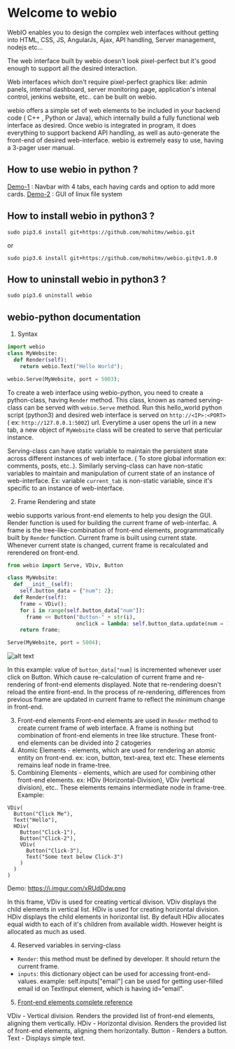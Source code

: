 Welcome to webio
===================

WebIO enables you to design the complex web interfaces without getting into HTML, CSS, JS, AngularJs, Ajax,
API handling, Server management, nodejs etc...

The web interface built by webio doesn't look pixel-perfect but it's good enough to support all the desired interaction.

Web interfaces which don't require pixel-perfect graphics like: admin panels, internal dashboard, server monitoring page, application's intenal control, jenkins website, etc.. can be built on webio.

webio offers a simple set of web elements to be included in your backend code ( C++ , Python or Java), which internally
build a fully functional web interface as desired. Once webio is integrated in program, it does everything to support backend API handling, as well as auto-generate the front-end of desired web-interface.
webio is extremely easy to use, having a 3-pager user manual.


How to use webio in python ?
----------
[Demo-1](https://github.com/mohitmv/webio/blob/master/docs/demo/tabs_and_card.md) : Navbar with 4 tabs, each having cards and option to add more cards.
[Demo-2](https://github.com/mohitmv/webio/blob/master/docs/demo/file_system_ui.md) : GUI of linux file system


How to install webio in python3 ?
----------
`sudo pip3.6 install git+https://github.com/mohitmv/webio.git`

or

`sudo pip3.6 install git+https://github.com/mohitmv/webio.git@v1.0.0`

How to uninstall webio in python3 ?
----------
`sudo pip3.6 uninstall webio`


webio-python documentation
----------

1. Syntax

```python
import webio
class MyWebsite:
  def Render(self):
    return webio.Text("Hello World");

webio.Serve(MyWebsite, port = 5003);
```

To create a web interface using webio-python, you need to create a python-class, having `Render` method. This class, known as named serving-class can be served with `webio.Serve` method. Run this hello_world python script (python3) and desired web interface is served on `http://<IP>:<PORT>` ( ex: `http://127.0.0.1:5002`) url. Everytime a user opens the url in a new tab, a new object of `MyWebsite` class will be created to serve that perticular instance.

Serving-class can have static variable to maintain the persistent state across different instances of web interface. ( To store global information ex: comments, posts, etc..). Similarly serving-class can have non-static variables to maintain and manipulation of current state of an instance of web-interface. Ex: variable `current_tab` is non-static variable, since it's specific to an instance of web-interface.

2. Frame Rendering and state 

webio supports various front-end elements to help you design the GUI. Render function is used for building the current frame of web-interfac. A frame is the tree-like-combination of front-end elements, programmatically built by `Render` function. Current frame is built using current state. Whenever current state is changed, current frame is recalculated and rerendered on front-end.

```python
from webio import Serve, VDiv, Button

class MyWebsite:
  def __init__(self):
    self.button_data = {"num": 2};
  def Render(self):
    frame = VDiv(); 
    for i in range(self.button_data["num"]):
      frame << Button("Button-" + str(i),
                      onclick = lambda: self.button_data.update(num = 1+self.button_data["num"]));
    return frame;

Serve(MyWebsite, port = 5004);
```
![alt text](https://i.imgur.com/2WwVRv4.gif "webio demo variable buttons")

In this example: value of `button_data["num]` is incremented whenever user click on Button. Which cause re-calculation of current frame and re-rendering of front-end elements displayed. Note that re-rendering doesn't reload the entire front-end. In the process of re-rendering, differences from previous frame are updated in current frame to reflect the minimum change in front-end.


3. Front-end elements
Front-end elements are used in `Render` method to create current frame of web interface. A frame is nothing but combination of front-end elements in tree like structure.
These front-end elements can be divided into 2 catogeries
1. Atomic Elements - elements, which are used for rendering an atomic entity on front-end. ex: icon, button, text-area, text etc. These elements remains leaf node in frame-tree.
2. Combining Elements - elements, which are used for combining other front-end elements. ex: HDiv (Horizontal-Division), VDiv (vertical division), etc.. These elements remains intermediate node in frame-tree.
Example:
```
VDiv(
  Button("Click Me"),
  Text("Hello"),
  HDiv(
    Button("Click-1"),
    Button("Click-2"),
    VDiv(
      Button("Click-3"),
      Text("Some text below Click-3")
    )
  )
)
```
Demo: https://i.imgur.com/xRUdDdw.png

In this frame, VDiv is used for creating vertical divison. VDiv displays the child elements in vertical list.
HDiv is used for creating horizontal division. HDiv displays the child elements in horizontal list. By default HDiv allocates equal width to each of it's children from available width. However height is allocated as much as used.


4. Reserved variables in serving-class
- `Render`: this method must be defined by developer. It should return the current frame.
- `inputs`: this dictionary object can be used for accessing front-end-values. example: self.inputs["email"] can be used for getting user-filled email id on TextInput element, which is having id="email".

5. [Front-end elements complete reference](https://github.com/mohitmv/webio/blob/master/docs/reference.md)

VDiv - Vertical division. Renders the provided list of front-end elements, aligning them vertically.
HDiv - Horizontal division. Renders the provided list of front-end elements, aligning them horizontally.
Button - Renders a button.
Text - Displays simple text.
